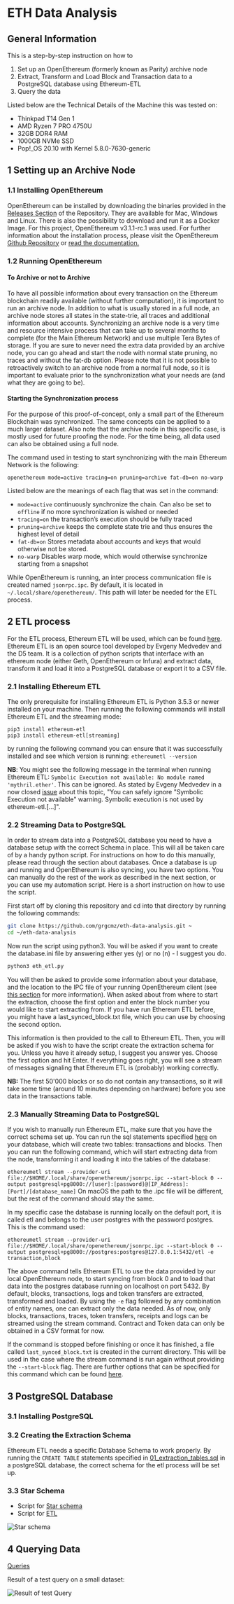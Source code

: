 # ETH Data Analysis

## General Information
This is a step-by-step instruction on how to
1.  Set up an OpenEthereum (formerly known as Parity) archive node
2.  Extract, Transform and Load Block and Transaction data to a PostgreSQL database using Ethereum-ETL
3.  Query the data

Listed below are the Technical Details of the Machine this was tested on:
-   Thinkpad T14 Gen 1
-   AMD Ryzen 7 PRO 4750U
-   32GB DDR4 RAM
-   1000GB NVMe SSD
-   Pop!_OS 20.10 with Kernel 5.8.0-7630-generic


## 1 Setting up an Archive Node
### 1.1 Installing OpenEthereum

OpenEthereum can be installed by downloading the binaries provided in the [Releases Section](https://github.com/openethereum/openethereum/releases) of the Repository. They are available for Mac, Windows and Linux. There is also the possibility to download and run it as a Docker Image. For this project, OpenEthereum v3.1.1-rc.1 was used. For further information about the installation process, please visit the OpenEthereum [Github Repository](https://github.com/openethereum/openethereum) or [read the documentation.](https://openethereum.github.io/)

### 1.2 Running OpenEthereum

#### To Archive or not to Archive
To have all possible information about every transaction on the Ethereum blockchain readily available (without further computation), it is important to run an archive node. In addition to what is usually stored in a full node, an archive node stores all states in the state-trie, all traces and additional information about accounts. Synchronizing an archive node is a very time and resource intensive process that can take up to several months to complete (for the Main Ethereum Network) and use multiple Tera Bytes of storage. If you are sure to never need the extra data provided by an archive node, you can go ahead and start the node with normal state pruning, no traces and without the fat-db option. Please note that it is not possible to retroactively switch to an archive node from a normal full node, so it is important to evaluate prior to the synchronization what your needs are (and what they are going to be). 

#### Starting the Synchronization process
For the purpose of this proof-of-concept, only a small part of the Ethereum Blockchain was synchronized. The same concepts can be applied to a much larger dataset. Also note that the archive node in this specific case, is mostly used for future proofing the node. For the time being, all data used can also be obtained using a full node.

The command used in testing to start synchronizing with the main Ethereum Network is the following:

`openethereum mode=active tracing=on pruning=archive fat-db=on no-warp`

Listed below are the meanings of each flag that was set in the command:

-   `mode=active` continuously synchronize the chain. Can also be set to `offline` if no more synchronization is wished or needed
-   `tracing=on` the transaction&rsquo;s execution should be fully traced
-   `pruning=archive` keeps the complete state trie and thus ensures the highest level of detail
-   `fat-db=on` Stores metadata about accounts and keys that would otherwise not be stored.
-   `no-warp` Disables warp mode, which would otherwise synchronize starting from a snapshot

While OpenEthereum is running, an inter process communication file is created named `jsonrpc.ipc`. By default, it is located in `~/.local/share/openethereum/`. This path will later be needed for the ETL process.

## 2 ETL process

For the ETL process, Ethereum ETL will be used, which can be found [here](https://github.com/blockchain-etl/ethereum-etl). Ethereum ETL is an open source tool developed by Evgeny Medvedev and the D5 team. It is a collection of python scripts that interface with an ethereum node (either Geth, OpenEthereum or Infura) and extract data, transform it and load it into a PostgreSQL database or export it to a CSV file.

### 2.1 Installing Ethereum ETL

The only prerequisite for installing Ethereum ETL is Python 3.5.3 or newer installed on your machine. Then running the following commands will install Ethereum ETL and the streaming mode:
```
pip3 install ethereum-etl
pip3 install ethereum-etl[streaming]
```

by running the following command you can ensure that it was successfully installed and see which version is running:
`ethereumetl --version`

**NB**: You might see the following message in the terminal when running Ethereum ETL: `Symbolic Execution not available: No module named  'mythril.ether'`. This can be ignored. As stated by Evgeny Medvedev in a now closed [issue](https://github.com/blockchain-etl/ethereum-etl/issues/173) about this topic, "You can safely ignore "Symbolic Execution not available" warning. Symbolic execution is not used by ethereum-etl.[...]".

### 2.2 Streaming Data to PostgreSQL

In order to stream data into a PostgreSQL database you need to have a database setup with the correct Schema in place. This will all be taken care of by a handy python script. For instructions on how to do this manually, please read through the section about databases. Once a database is up and running and OpenEthereum is also syncing, you have two options. You can manually do the rest of the work as described in the next section, or you can use my automation script. Here is a short instruction on how to use the script.

First start off by cloning this repository and cd into that directory by running the following commands:
```bash
git clone https://github.com/grgcmz/eth-data-analysis.git ~
cd ~/eth-data-analysis
```
Now run the script using python3. You will be asked if you want to create the database.ini file by answering either yes (y) or no (n) - I suggest you do.
```bash
python3 eth_etl.py
```

You will then be asked to provide some information about your database, and the location to the IPC file of your running OpenEthereum client (see [this section]() for more information). When asked about from where to start the extraction, choose the first option and enter the block number you would like to start extracting from. If you have run Ethereum ETL before, you might have a last_synced_block.txt file, which you can use by choosing the second option. 

This information is then provided to the call to Ethereum ETL. Then, you will be asked if you wish to have the script create the extraction schema for you. Unless you have it already setup, I suggest you answer yes. Choose the first option and hit Enter. If everything goes right, you will see a stream of messages signaling that Ethereum ETL is (probably) working correctly.

**NB:** The first 50'000 blocks or so do not contain any transactions, so it will take some time (around 10 minutes depending on hardware) before you see data in the transactions table. 

### 2.3 Manually Streaming Data to PostgreSQL

If you wish to manually run Ethereum ETL, make sure that you have the correct schema set up. You can run the sql statements specified [here](01_extraction_tables.sql) on your database, which will create two tables: transactions and blocks. Then you can run the following command, which will start extracting data from the node, transforming it and loading it into the tables of the database:

```ethereumetl stream --provider-uri file://$HOME/.local/share/openethereum/jsonrpc.ipc --start-block 0 --output postgresql+pg8000://[user]:[password]@[IP_Address]:[Port]/[database_name]```
On macOS the path to the .ipc file will be different, but the rest of the command should stay the same.

In my specific case the database is running locally on the default port, it is called etl and belongs to the user postgres with the password postgres. This is the command used:

```ethereumetl stream --provider-uri file://$HOME/.local/share/openethereum/jsonrpc.ipc --start-block 0 --output postgresql+pg8000://postgres:postgres@127.0.0.1:5432/etl -e transaction,block```

The above command tells Ethereum ETL to use the data provided by our local OpenEthereum node, to start syncing from block 0 and to load that data into the postgres database running on localhost on port 5432. By default, blocks, transactions, logs and token transfers are extracted, transformed and loaded. By using the `-e` flag followed by any combination of entity names, one can extract only the data needed. As of now, only blocks, transactions, traces, token transfers, receipts and logs can be streamed using the stream command. Contract and Token data can only be obtained in a CSV format for now.

If the command is stopped before finishing or once it has finished, a file called `last_synced_block.txt` is created in the current directory. This will be used in the case where the stream command is run again without providing the `--start-block` flag. There are further options that can be specified for this command which can be found [here](https://github.com/blockchain-etl/ethereum-etl/blob/develop/docs/commands.md#stream).

## 3 PostgreSQL Database
### 3.1 Installing PostgreSQL

### 3.2 Creating the Extraction Schema
Ethereum ETL needs a specific Database Schema to work properly. By running the `CREATE TABLE` statements specified in [01_extraction_tables.sql](/sql_scripts/01_extraction_tables.sql) in a postgreSQL database, the correct schema for the etl process will be set up.

### 3.3 Star Schema
- Script for [Star schema](/sql_scripts/02_star_schema.sql)
- Script for [ETL](/sql_scripts/03_etl.sql)

![Star schema](/images/star_schema.png)

## 4 Querying Data
[Queries](/sql_scripts/queries.sql)

Result of a test query on a small dataset:

![Result of test Query](/images/results_query_weekday.png)

